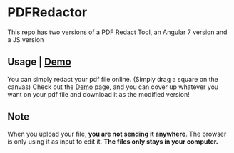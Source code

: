 # PDFRedactor
 This repo has two versions of a PDF Redact Tool, an Angular 7 version and a JS version 
 
## Usage | [Demo](https://ldu2.github.io/PDFRedactor/)
You can simply redact your pdf file online. (Simply drag a square on the canvas) Check out the [Demo](https://ldu2.github.io/PDFRedactor/) page,
and you can cover up whatever you want on your pdf file and download it as the modified version!

## Note
When you upload your file, **you are not sending it anywhere**. The browser is only using it as input to edit it. **The files only stays in your computer.**
